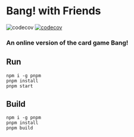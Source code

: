 # Bang! with Friends

![codecov](https://github.com/bang-with-friends/bang-with-friends/workflows/CI/badge.svg)
[![codecov](https://codecov.io/gh/bang-with-friends/bang-with-friends/branch/master/graph/badge.svg)](https://codecov.io/gh/bang-with-friends/bang-with-friends)

### An online version of the card game Bang!

## Run

```
npm i -g pnpm
pnpm install
pnpm start
```

## Build

```
npm i -g pnpm
pnpm install
pnpm build
```
